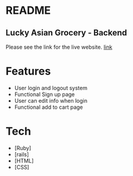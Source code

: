 # README

## Lucky Asian Grocery - Backend

Please see the link for the live website.
[link](https://floating-eyrie-21279.herokuapp.com)

# Features
  - User login and logout system
  - Functional Sign up page
  - User can edit info when login
  - Functional add to cart page

# Tech
  - [Ruby] 
  - [rails] 
  - [HTML] 
  - [CSS]